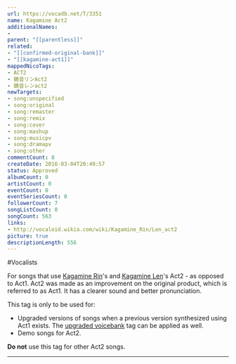```yaml
---
url: https://vocadb.net/T/3351
name: Kagamine Act2
additionalNames: 
- 
parent: "[[parentless]]"
related:
- "[[confirmed-original-bank]]"
- "[[kagamine-act1]]"
mappedNicoTags:
- ACT2
- 鏡音リンAct2
- 鏡音レンact2
newTargets:
- song:unspecified
- song:original
- song:remaster
- song:remix
- song:cover
- song:mashup
- song:musicpv
- song:dramapv
- song:other
commentCount: 8
createDate: 2016-03-04T20:49:57
status: Approved
albumCount: 0
artistCount: 0
eventCount: 0
eventSeriesCount: 0
followerCount: 7
songListCount: 0
songCount: 563
links: 
- http://vocaloid.wikia.com/wiki/Kagamine_Rin/Len_act2
picture: true
descriptionLength: 556
---
```


#Vocalists

For songs that use [Kagamine Rin](http://vocadb.net/Ar/14)'s and [Kagamine Len](http://vocadb.net/Ar/15)'s Act2 - as opposed to Act1. Act2 was made as an improvement on the original product, which is referred to as Act1. It has a clearer sound and better pronunciation.

This tag is only to be used for:

* Upgraded versions of songs when a previous version synthesized using Act1 exists. The [upgraded voicebank](http://vocadb.net/T/6333/upgraded-voicebank) tag can be applied as well.
* Demo songs for Act2.

**Do not** use this tag for other Act2 songs.

---

